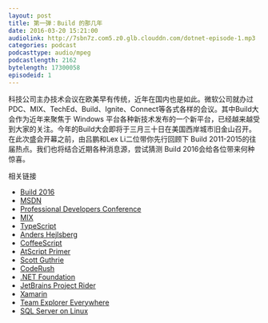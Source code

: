```yaml
---
layout: post
title: 第一弹：Build 的那几年
date: 2016-03-20 15:21:00
audiolink: http://7sbn7z.com5.z0.glb.clouddn.com/dotnet-episode-1.mp3
categories: podcast 
podcasttype: audio/mpeg
podcastlength: 2162
bytelength: 17300058 
episodeid: 1
---
```


科技公司主办技术会议在欧美早有传统，近年在国内也是如此。微软公司就办过PDC、MIX、TechEd、Build、Ignite、Connect等各式各样的会议。其中Build大会作为近年来聚焦于 Windows 平台各种新技术发布的一个新平台，已经越来越受到大家的关注。今年的Build大会即将于三月三十日在美国西岸城市旧金山召开。在此次盛会开幕之前，由吕鹏和Lex Li二位带你先行回顾下 Build 2011-2015的往届热点。我们也将结合近期各种消息源，尝试猜测 Build 2016会给各位带来何种惊喜。

相关链接

* [Build 2016](https://build.microsoft.com/)
* [MSDN](https://msdn.com)
* [Professional Developers Conference](https://en.wikipedia.org/wiki/Professional_Developers_Conference)
* [MIX](https://www.microsoft.com/events/mix/)
* [TypeScript](http://www.typescriptlang.org/)
* [Anders Hejlsberg](https://en.wikipedia.org/wiki/Anders_Hejlsberg)
* [CoffeeScript](http://coffeescript.org/)
* [AtScript Primer](https://docs.google.com/document/d/11YUzC-1d0V1-Q3V0fQ7KSit97HnZoKVygDxpWzEYW0U/mobilebasic?pli=1&viewopt=127)
* [Scott Guthrie](https://weblogs.asp.net/scottgu)
* [CodeRush](https://www.google.com/search?q=coderush&oq=coderush&aqs=chrome..69i57.18214j0j7&sourceid=chrome&es_sm=93&ie=UTF-8)
* [.NET Foundation](http://www.dotnetfoundation.org/)
* [JetBrains Project Rider](https://www.jetbrains.com/rider/)
* [Xamarin](http://http://xamarin.com/)
* [Team Explorer Everywhere](https://github.com/Microsoft/team-explorer-everywhere)
* [SQL Server on Linux](https://blogs.microsoft.com/blog/2016/03/07/announcing-sql-server-on-linux/)
